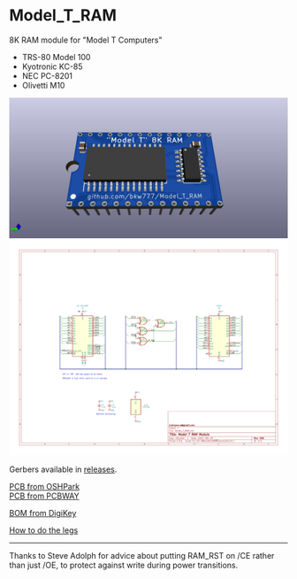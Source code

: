 # Model_T_RAM
8K RAM module for "Model T Computers"  
* TRS-80 Model 100  
* Kyotronic KC-85  
* NEC PC-8201  
* Olivetti M10  

![](Model_T_RAM.jpg)  
![](Model_T_RAM.svg)

Gerbers available in [releases](../../releases/latest).

[PCB from OSHPark](https://oshpark.com/shared_projects/HOKfWeCp)  
[PCB from PCBWAY](https://www.pcbway.com/project/shareproject/Model_T_RAM.html)

[BOM from DigiKey](https://www.digikey.com/short/vbnv3rnf)

[How to do the legs](doc/DIP_PCB_legs.md)

----
Thanks to Steve Adolph for advice about putting RAM_RST on /CE rather than just /OE, to protect against write during power transitions.
